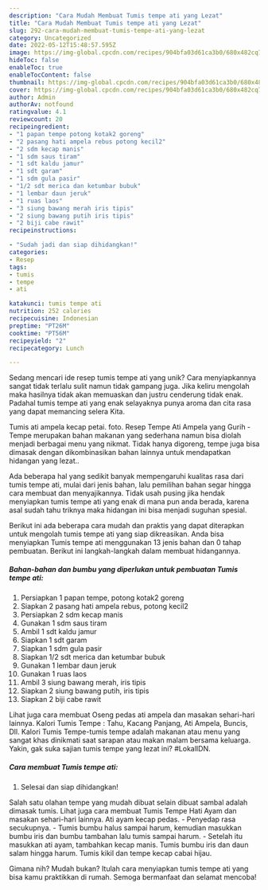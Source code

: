 ```yaml
---
description: "Cara Mudah Membuat Tumis tempe ati yang Lezat"
title: "Cara Mudah Membuat Tumis tempe ati yang Lezat"
slug: 292-cara-mudah-membuat-tumis-tempe-ati-yang-lezat
category: Uncategorized
date: 2022-05-12T15:48:57.595Z
image: https://img-global.cpcdn.com/recipes/904bfa03d61ca3b0/680x482cq70/tumis-tempe-ati-foto-resep-utama.jpg
hideToc: false
enableToc: true
enableTocContent: false
thumbnail: https://img-global.cpcdn.com/recipes/904bfa03d61ca3b0/680x482cq70/tumis-tempe-ati-foto-resep-utama.jpg
cover: https://img-global.cpcdn.com/recipes/904bfa03d61ca3b0/680x482cq70/tumis-tempe-ati-foto-resep-utama.jpg
author: Admin
authorAv: notfound
ratingvalue: 4.1
reviewcount: 20
recipeingredient:
- "1 papan tempe potong kotak2 goreng"
- "2 pasang hati ampela rebus potong kecil2"
- "2 sdm kecap manis"
- "1 sdm saus tiram"
- "1 sdt kaldu jamur"
- "1 sdt garam"
- "1 sdm gula pasir"
- "1/2 sdt merica dan ketumbar bubuk"
- "1 lembar daun jeruk"
- "1 ruas laos"
- "3 siung bawang merah iris tipis"
- "2 siung bawang putih iris tipis"
- "2 biji cabe rawit"
recipeinstructions:

- "Sudah jadi dan siap dihidangkan!"
categories:
- Resep
tags:
- tumis
- tempe
- ati

katakunci: tumis tempe ati 
nutrition: 252 calories
recipecuisine: Indonesian
preptime: "PT26M"
cooktime: "PT56M"
recipeyield: "2"
recipecategory: Lunch

---
```





Sedang mencari ide resep tumis tempe ati yang unik? Cara menyiapkannya sangat tidak terlalu sulit namun tidak gampang juga. Jika keliru mengolah maka hasilnya tidak akan memuaskan dan justru cenderung tidak enak. Padahal tumis tempe ati yang enak selayaknya punya aroma dan cita rasa yang dapat memancing selera Kita.





Tumis ati ampela kecap petai. foto. Resep Tempe Ati Ampela yang Gurih - Tempe merupakan bahan makanan yang sederhana namun bisa diolah menjadi berbagai menu yang nikmat. Tidak hanya digoreng, tempe juga bisa dimasak dengan dikombinasikan bahan lainnya untuk mendapatkan hidangan yang lezat..

Ada beberapa hal yang sedikit banyak mempengaruhi kualitas rasa dari tumis tempe ati, mulai dari jenis bahan, lalu pemilihan bahan segar hingga cara membuat dan menyajikannya. Tidak usah pusing jika hendak menyiapkan tumis tempe ati yang enak di mana pun anda berada, karena asal sudah tahu triknya maka hidangan ini bisa menjadi suguhan spesial.






Berikut ini ada beberapa cara mudah dan praktis yang dapat diterapkan untuk mengolah tumis tempe ati yang siap dikreasikan. Anda bisa menyiapkan Tumis tempe ati menggunakan 13 jenis bahan dan 0 tahap pembuatan. Berikut ini langkah-langkah dalam membuat hidangannya.

<!--inarticleads1-->

##### Bahan-bahan dan bumbu yang diperlukan untuk pembuatan Tumis tempe ati:

1. Persiapkan 1 papan tempe, potong kotak2 goreng
1. Siapkan 2 pasang hati ampela rebus, potong kecil2
1. Persiapkan 2 sdm kecap manis
1. Gunakan 1 sdm saus tiram
1. Ambil 1 sdt kaldu jamur
1. Siapkan 1 sdt garam
1. Siapkan 1 sdm gula pasir
1. Siapkan 1/2 sdt merica dan ketumbar bubuk
1. Gunakan 1 lembar daun jeruk
1. Gunakan 1 ruas laos
1. Ambil 3 siung bawang merah, iris tipis
1. Siapkan 2 siung bawang putih, iris tipis
1. Siapkan 2 biji cabe rawit


Lihat juga cara membuat Oseng pedas ati ampela dan masakan sehari-hari lainnya. Kalori Tumis Tempe : Tahu, Kacang Panjang, Ati Ampela, Buncis, Dll. Kalori Tumis Tempe-tumis tempe adalah makanan atau menu yang sangat khas dinikmati saat sarapan atau makan malam bersama keluarga. Yakin, gak suka sajian tumis tempe yang lezat ini? #LokalIDN. 

<!--inarticleads2-->

##### Cara membuat Tumis tempe ati:


1. Selesai dan siap dihidangkan!

Salah satu olahan tempe yang mudah dibuat selain dibuat sambal adalah dimasak tumis. Lihat juga cara membuat Tumis Tempe Hati Ayam dan masakan sehari-hari lainnya. Ati ayam kecap pedas. - Penyedap rasa secukupnya. - Tumis bumbu halus sampai harum, kemudian masukkan bumbu iris dan bumbu tambahan lalu tumis sampai harum. - Setelah itu masukkan ati ayam, tambahkan kecap manis. Tumis bumbu iris dan daun salam hingga harum. Tumis kikil dan tempe kecap cabai hijau. 

Gimana nih? Mudah bukan? Itulah cara menyiapkan tumis tempe ati yang bisa kamu praktikkan di rumah. Semoga bermanfaat dan selamat mencoba!
